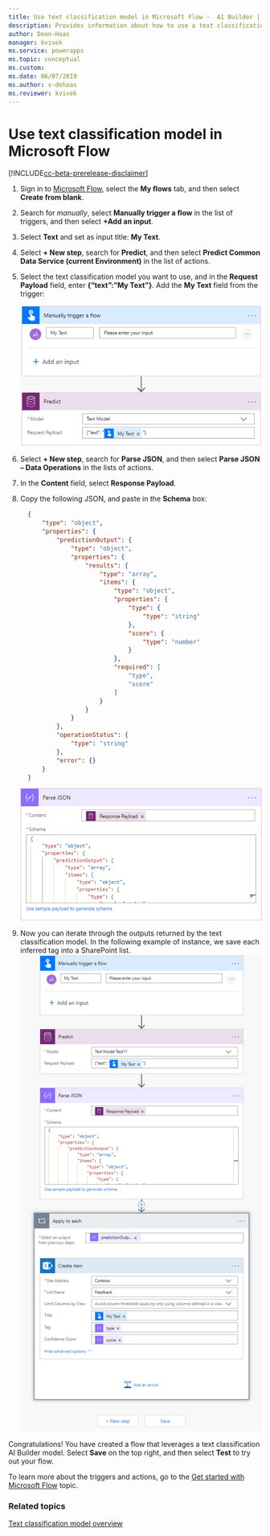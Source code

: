 ```yaml
---
title: Use text classification model in Microsoft Flow -  AI Builder | Microsoft Docs
description: Provides information about how to use a text classification model in Microsoft Flow.
author: Dean-Haas
manager: kvivek
ms.service: powerapps
ms.topic: conceptual
ms.custom: 
ms.date: 06/07/2019
ms.author: v-dehaas
ms.reviewer: kvivek
---
```


# Use text classification model in Microsoft Flow

[!INCLUDE[cc-beta-prerelease-disclaimer](./includes/cc-beta-prerelease-disclaimer.md)]

1.	Sign in to [Microsoft Flow](https://flow.microsoft.com/), select the **My flows** tab, and then select **Create from blank**.
2.	Search for *manually*, select **Manually trigger a flow** in the list of triggers, and then select **+Add an input**.
3.	Select **Text** and set as input title: **My Text**.
4.	Select **+ New step**, search for **Predict**, and then select **Predict Common Data Service (current Environment)** in the list of actions.
5.	Select the text classification model you want to use, and in the **Request Payload** field, enter **{“text”:”My Text”}**. Add the **My Text** field from the trigger: 
   
    ![Trigger a flow screen](media/trigger-flow.png "trigger a flow screen")
 
6.	Select **+ New step**, search for **Parse JSON**, and then select **Parse JSON – Data Operations** in the lists of actions.
7.	In the **Content** field, select **Response Payload**.
8.	Copy the following JSON, and paste in the **Schema** box:

    ```json
      {
          "type": "object",
          "properties": {
              "predictionOutput": {
                  "type": "object",
                  "properties": {
                      "results": {
                          "type": "array",
                          "items": {
                              "type": "object",
                              "properties": {
                                  "type": {
                                      "type": "string"
                                  },
                                  "score": {
                                      "type": "number"
                                  }
                              },
                              "required": [
                                  "type",
                                  "score"
                              ]
                          }
                      }
                  }
              },
              "operationStatus": {
                  "type": "string"
              },
              "error": {}
          }
      }
    ```
        
    ![Parse JSON screen](media/parse-json.png "Parse JSON screen")

9.	Now you can iterate through the outputs returned by the text classification model. In the following example of instance, we save each inferred tag into a SharePoint list. 
![Save tags screens](media/save-tags.png "Save tags screens")

Congratulations! You have created a flow that leverages a text classification AI Builder model. Select **Save** on the top right, and then select **Test** to try out your flow.

To learn more about the triggers and actions, go to the [Get started with Microsoft Flow](/flow/getting-started) topic.


### Related topics
[Text classification model overview](text-classification-overview.md)
